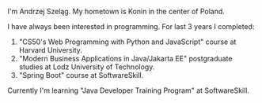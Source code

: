 I'm Andrzej Szeląg. My hometown is Konin in the center of Poland. 

I have always been interested in programming. For last 3 years I completed:
1. "CS50's Web Programming with Python and JavaScript" course at Harvard University.
2. "Modern Business Applications in Java/Jakarta EE" postgraduate studies at Lodz University of Technology.
3. "Spring Boot" course at SoftwareSkill.

Currently I'm learning "Java Developer Training Program" at SoftwareSkill.
